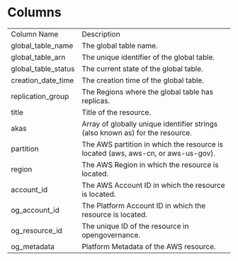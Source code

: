 # Columns  

<table>
	<tr><td>Column Name</td><td>Description</td></tr>
	<tr><td>global_table_name</td><td>The global table name.</td></tr>
	<tr><td>global_table_arn</td><td>The unique identifier of the global table.</td></tr>
	<tr><td>global_table_status</td><td>The current state of the global table.</td></tr>
	<tr><td>creation_date_time</td><td>The creation time of the global table.</td></tr>
	<tr><td>replication_group</td><td>The Regions where the global table has replicas.</td></tr>
	<tr><td>title</td><td>Title of the resource.</td></tr>
	<tr><td>akas</td><td>Array of globally unique identifier strings (also known as) for the resource.</td></tr>
	<tr><td>partition</td><td>The AWS partition in which the resource is located (aws, aws-cn, or aws-us-gov).</td></tr>
	<tr><td>region</td><td>The AWS Region in which the resource is located.</td></tr>
	<tr><td>account_id</td><td>The AWS Account ID in which the resource is located.</td></tr>
	<tr><td>og_account_id</td><td>The Platform Account ID in which the resource is located.</td></tr>
	<tr><td>og_resource_id</td><td>The unique ID of the resource in opengovernance.</td></tr>
	<tr><td>og_metadata</td><td>Platform Metadata of the AWS resource.</td></tr>
</table>